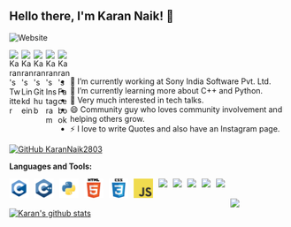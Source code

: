 ## Hello there, I'm Karan Naik! 👋

![Website](https://img.shields.io/website?url=https%3A%2F%2Fkarannaik2803-college.netlify.app%2F&up_message=up&up_color=green&down_message=offline&down_color=red&label=portfolio-website)

<a href="https://twitter.com/karanna44442874">
  <img align="left" alt="Karan's Twitter" width="22px" src="https://cdn.jsdelivr.net/npm/simple-icons@v3/icons/twitter.svg" />
</a>

<a href="https://www.linkedin.com/in/karan-naik-a0550a1a4/">
  <img align="left" alt="Karan's Linkdein" width="22px" src="https://cdn.jsdelivr.net/npm/simple-icons@v3/icons/linkedin.svg" />
</a>

<a href="https://github.com/KaranNaik2803">
  <img align="left" alt="Karan's Github" width="22px" src="https://cdn.jsdelivr.net/npm/simple-icons@v3/icons/github.svg" />
</a>

<a href="https://www.instagram.com/karan.naik__/">
  <img align="left" alt="Karan's Instagram" width="22px" src="https://cdn.jsdelivr.net/npm/simple-icons@v3/icons/instagram.svg" />
</a>

<a href="https://www.facebook.com/profile.php?id=10005290978865">
  <img align="left" alt="Karan's Facebook" width="22px" src="https://cdn.jsdelivr.net/npm/simple-icons@v3/icons/facebook.svg" />
</a>

<br/>
<br/>


- 🔭 I’m currently working at Sony India Software Pvt. Ltd.
- 🌱 I’m currently learning more about C++ and Python.
- 💬 Very much interested in tech talks. 
- 😄 Community guy who loves community involvement and helping others grow.
- ⚡ I love to write Quotes and also have an Instagram page.

[![GitHub KaranNaik2803](https://img.shields.io/github/followers/KaranNaik2803?label=follow&style=social)](https://github.com/KaranNaik2803)

**Languages and Tools:**  

<img align="left" height="35" style="padding-right:10px;" src="https://raw.githubusercontent.com/github/explore/f3e22f0dca2be955676bc70d6214b95b13354ee8/topics/c/c.png">
<img align="left" height="35" style="padding-right:10px;" src="https://raw.githubusercontent.com/github/explore/180320cffc25f4ed1bbdfd33d4db3a66eeeeb358/topics/cpp/cpp.png">
<img align="left" height="35" style="padding-right:10px;" src="https://raw.githubusercontent.com/github/explore/80688e429a7d4ef2fca1e82350fe8e3517d3494d/topics/python/python.png">
<img align="left" height="35" style="padding-right:10px;" src="https://raw.githubusercontent.com/github/explore/80688e429a7d4ef2fca1e82350fe8e3517d3494d/topics/html/html.png">
<img align="left" height="35" style="padding-right:10px;" src="https://raw.githubusercontent.com/github/explore/80688e429a7d4ef2fca1e82350fe8e3517d3494d/topics/css/css.png">
<img align="left" height="35" style="padding-right:10px;" src="https://raw.githubusercontent.com/github/explore/80688e429a7d4ef2fca1e82350fe8e3517d3494d/topics/javascript/javascript.png">
<img align="left" height="35" style="padding-right:10px;" src="https://upload.wikimedia.org/wikipedia/commons/thumb/2/21/OpenGL_logo.svg/640px-OpenGL_logo.svg.png">
<img align="left" height="35" style="padding-right:10px;" src="https://cdn.iconscout.com/icon/free/png-256/free-jenkins-logo-icon-download-in-svg-png-gif-file-formats--brand-world-logos-vol-2-pack-icons-282182.png">
<img align="left" height="35" style="padding-right:10px;" src="https://i.pinimg.com/originals/37/0a/6c/370a6cb7a084c4b4c2fe667147509e1b.png">
<img align="left" height="35" style="padding-right:10px;" src="https://upload.wikimedia.org/wikipedia/commons/d/d5/Selenium_Logo.png">
<img align="left" height="35" style="padding-right:10px;" src="https://docs.pytest.org/en/stable/_static/pytest1.png">
<br></br>

<a href="https://github.com/KaranNaik2803">
  <img align="center" src="https://github-readme-stats.vercel.app/api/top-langs/?username=KaranNaik2803&theme=light&hide_langs_below=1" />
</a>

<a href="https://github.com/KaranNaik2803">
 <img align="center" src="https://github-readme-stats.vercel.app/api?username=KaranNaik2803&show_icons=true&theme=light&line_height=27" alt="Karan's github stats"/>
</a>

[portfolio]: https://karannaik2803-college.netlify.app/
